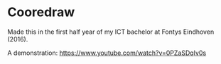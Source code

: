 # Cooredraw

Made this in the first half year of my ICT bachelor at Fontys Eindhoven (2016).

A demonstration: https://www.youtube.com/watch?v=0PZaSDqIv0s
